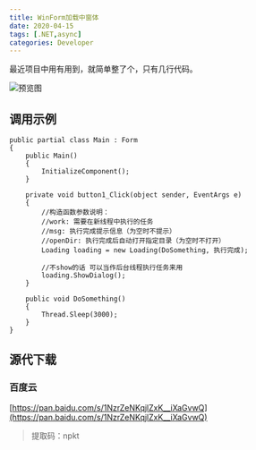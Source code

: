```yaml
---
title: WinForm加载中窗体
date: 2020-04-15
tags: [.NET,async]
categories: Developer
---
```

最近项目中用有用到，就简单整了个，只有几行代码。

<!--more--> 

![预览图](/img/article/net-loading/1.gif)

## 调用示例

	public partial class Main : Form
	{
	    public Main()
	    {
	        InitializeComponent();
	    }
	
	    private void button1_Click(object sender, EventArgs e)
	    {
	        //构造函数参数说明：
	        //work: 需要在新线程中执行的任务
	        //msg: 执行完成提示信息（为空时不提示）
	        //openDir: 执行完成后自动打开指定目录（为空时不打开）                
	        Loading loading = new Loading(DoSomething, 执行完成);
	
	        //不show的话 可以当作后台线程执行任务来用
	        loading.ShowDialog();
	    }
	
	    public void DoSomething()
	    {
	        Thread.Sleep(3000);
	    }
	}

## 源代下载
### 百度云
[https://pan.baidu.com/s/1NzrZeNKqjlZxK__iXaGvwQ](https://pan.baidu.com/s/1NzrZeNKqjlZxK__iXaGvwQ)
> 提取码：npkt